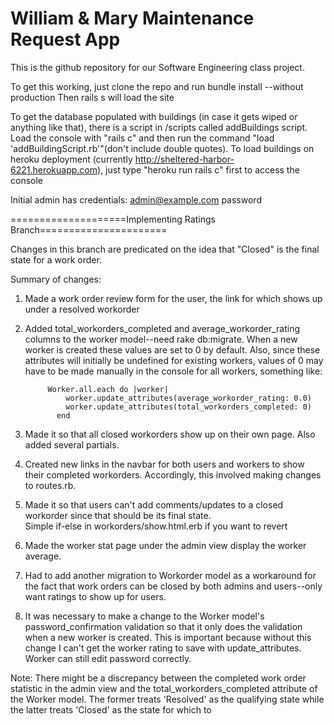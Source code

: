 William & Mary Maintenance Request App
======================================

This is the github repository for our Software Engineering class project.

To get this working, just clone the repo and run bundle install --without production 
Then rails s will load the site 

To get the database populated with buildings (in case it gets wiped or anything like that), there is a script in /scripts called addBuildings script. Load the console with "rails c" and then run the command "load 'addBuildingScript.rb'"(don't include double quotes). To load buildings on heroku deployment (currently http://sheltered-harbor-6221.herokuapp.com), just type "heroku run rails c" first to access the console 

Initial admin has credentials:
admin@example.com
password



====================Implementing Ratings Branch======================


Changes in this branch are predicated on the idea that "Closed" is the final state for a work order.

Summary of changes:

1. Made a work order review form for the user, the link for which shows up under a resolved workorder
2. Added total_workorders_completed and average_workorder_rating columns to the worker model--need rake db:migrate.
   When a new worker is created these values are set to 0 by default. 
   Also, since these attributes will initially be undefined for existing workers, values of 0 may have to be made 
   manually in the console for all workers, something like:
   
			Worker.all.each do |worker|
			    worker.update_attributes(average_workorder_rating: 0.0)
			    worker.update_attributes(total_workorders_completed: 0)
			  end

3. Made it so that all closed workorders show up on their own page.  Also added several partials.  
4. Created new links in the navbar for both users and workers to show their completed workorders. 
   Accordingly, this involved making changes to routes.rb.  
5. Made it so that users can't add comments/updates to a closed workorder since that should be its final state.  
   Simple if-else in workorders/show.html.erb if you want to revert
6. Made the worker stat page under the admin view display the worker average.
7. Had to add another migration to Workorder model as a workaround for the fact that work orders can 
   be closed by both admins and users--only want ratings to show up for users.
8. It was necessary to make a change to the Worker model's password_confirmation validation so that 
   it only does the validation when a new worker is created.  This is important because without this change
   I can't get the worker rating to save with update_attributes.  Worker can still edit password correctly.



Note: There might be a discrepancy between the completed work order statistic in the admin view and the total_workorders_completed attribute of the Worker model.  The former treats 'Resolved' as the qualifying state while the latter treats 'Closed' as the state for which to  








